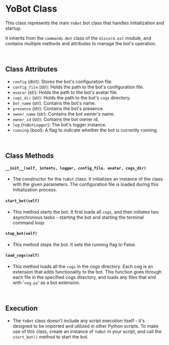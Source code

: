 # YoBot Class

This class represents the main `YoBot` bot class that handles initialization and startup.

It inherits from the `commands.Bot` class of the `discord.ext` module, and contains multiple methods and attributes to manage the bot's operation.

<br>

## Class Attributes
- `config` (dict): Stores the bot's configuration file.
- `config_file` (str): Holds the path to the bot's configuration file.
- `avatar` (str): Holds the path to the bot's avatar file.
- `cogs_dir` (str): Holds the path to the bot's `cogs` directory.
- `bot_name` (str): Contains the bot's name.
- `presence` (str): Contains the bot's presence.
- `owner_name` (str): Contains the bot owner's name.
- `owner_id` (str): Contains the bot owner id.
- `log` (`YoBotLogger`): The bot's logger instance.
- `running` (bool): A flag to indicate whether the bot is currently running.

<br>

## Class Methods

#### `__init__(self, intents, logger, config_file, avatar, cogs_dir)`
- The constructor for the `YoBot` class. 
    It initializes an instance of the class with the given parameters.
    The configuration file is loaded during this initialization process.

#### `start_bot(self)`
- This method starts the bot.
    It first loads all `cogs`, and then initiates two asynchronous tasks - starting the bot and starting the terminal command loop.

#### `stop_bot(self)`
- This method stops the bot.
    It sets the running flag to False.

#### `load_cogs(self)`
- This method loads all the `cogs` in the cogs directory.
    Each cog is an extension that adds functionality to the bot.
    This function goes through each file in the specified cogs directory, and loads any files that end with '`cog.py`' as a bot extension.

<br>

## Execution

- The `YoBot` class doesn't include any script execution itself - it's designed to be imported and utilized in other Python scripts. To make use of this class, create an instance of `YoBot` in your script, and call the `start_bot()` method to start the bot.
